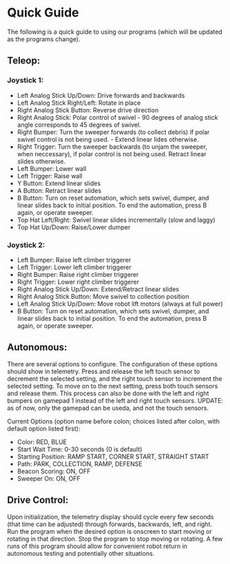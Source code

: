 # Quick Guide

The following is a quick guide to using our programs (which will be updated as the programs change).

## Teleop:

### Joystick 1:

- Left Analog Stick Up/Down: Drive forwards and backwards
- Left Analog Stick Right/Left: Rotate in place
- Right Analog Stick Button: Reverse drive direction
- Right Analog Stick: Polar control of swivel - 90 degrees of analog stick angle corresponds to 45 degrees of swivel.
- Right Bumper: Turn the sweeper forwards (to collect debris) if polar swivel control is not being used. - Extend linear lides otherwise.
- Right Trigger: Turn the sweeper backwards (to unjam the sweeper, when neccessary), if polar control is not being used. Retract linear slides otherwise.
- Left Bumper: Lower wall
- Left Trigger: Raise wall
- Y Button: Extend linear slides
- A Button: Retract linear slides
- B Button: Turn on reset automation, which sets swivel, dumper, and linear slides back to initial position. To end the automation, press B again, or operate sweeper.
- Top Hat Left/Right: Swivel linear slides incrementally (slow and laggy)
- Top Hat Up/Down: Raise/Lower dumper

### Joystick 2:

- Left Bumper: Raise left climber triggerer
- Left Trigger: Lower left climber triggerer
- Right Bumper: Raise right climber triggerer
- Right Trigger: Lower right climber triggerer
- Right Analog Stick Up/Down: Extend/Retract linear slides
- Right Analog Stick Button: Move swivel to collection position
- Left Analog Stick Up/Down: Move robot lift motors (always at full power)
- B Button: Turn on reset automation, which sets swivel, dumper, and linear slides back to initial position. To end the automation, press B again, or operate sweeper.

## Autonomous:

There are several options to configure. The configuration of these options should show in telemetry.
Press and release the left touch sensor to decrement the selected setting, and the right touch sensor to increment the selected setting.
To move on to the next setting, press both touch sensors and release them. This process can also be done with the left and right bumpers on gamepad 1
instead of the left and right touch sensors. UPDATE: as of now, only the gamepad can be useda, and not the touch sensors.

Current Options (option name before colon; choices listed after colon, with default option listed first):

- Color: RED, BLUE
- Start Wait Time: 0-30 seconds (0 is default)
- Starting Position: RAMP START, CORNER START, STRAIGHT START
- Path: PARK, COLLECTION, RAMP, DEFENSE
- Beacon Scoring: ON, OFF
- Sweeper On: ON, OFF

## Drive Control:

Upon initialization, the telemetry display should cycle every few seconds (that time can be adjusted) through
forwards, backwards, left, and right. Run the program when the desired option is onscreen to start moving 
or rotating in that direction. Stop the program to stop moving or rotating. A few runs of this program should allow
for convenient robot return in autonomous testing and potentially other situations.